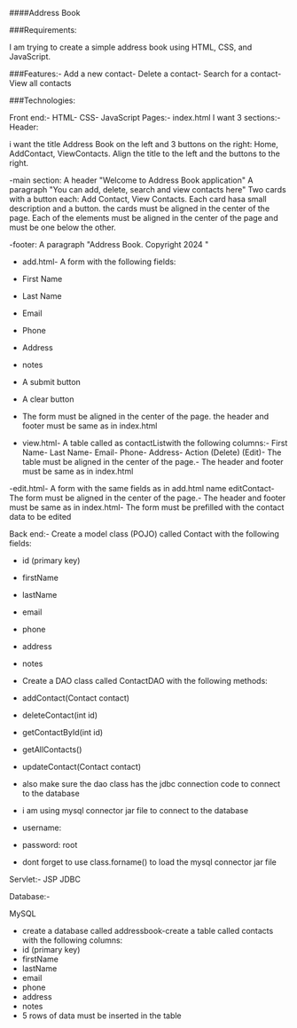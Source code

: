  ####Address Book

 ###Requirements:

 I am trying to create a simple address book using HTML, CSS, and
 JavaScript.

 ###Features:- Add a new contact- Delete a contact- Search for a contact- View all contacts

 ###Technologies:
 
 Front end:- HTML- CSS- JavaScript
 Pages:- index.html
 I want 3 sections:-Header:

 i want the title Address Book on the left and 3 buttons on the right:
 Home, AddContact, ViewContacts. Align the title to the left and the
 buttons to the right.
 
 -main section:
 A header "Welcome to Address Book application"
 A paragraph "You can add, delete, search and view contacts here"
 Two cards with a button each: Add Contact, View Contacts. Each
 card hasa small description and a button. the cards must be aligned in
 the center of the page.
 Each of the elements must be aligned in the center of the page and
 must be
one below the other.

-footer:
 A paragraph "Address Book. Copyright 2024 "
 - add.html- A form with the following fields:
 - First Name
 - Last Name
 - Email
 - Phone
 - Address
 - notes
 - A submit button
 - A clear button
 - The form must be aligned in the center of the page.
 the header and footer must be same as in index.html

 - view.html- A table called as contactListwith the following columns:- First Name- Last Name- Email- Phone- Address- Action (Delete) (Edit)- The table must be aligned in the center of the page.- The header and footer must be same as in index.html
 
 -edit.html- A form with the same fields as in add.html name editContact- The form must be aligned in the center of the page.- The header and footer must be same as in index.html- The form must be prefilled with the contact data to be edited


Back end:- 
Create a model class (POJO) called Contact with the following fields: 
- id (primary key)
- firstName
- lastName
- email
- phone
- address
- notes

- Create a DAO class called ContactDAO with the following methods:
- addContact(Contact contact)
- deleteContact(int id)
- getContactById(int id)
- getAllContacts()
- updateContact(Contact contact)
- also make sure the dao class has the jdbc connection code to connect to the database
- i am using mysql connector jar file to connect to the database
- username: 
- password: root
- dont forget to use class.forname() to load the mysql connector jar file


 Servlet:-
   JSP
   JDBC

 Database:- 

 MySQL
 - create a database called addressbook-create a table called contacts with the following columns:
 - id (primary key)
 - firstName
 - lastName
 - email
 - phone
 - address
 - notes
 - 5 rows of data must be inserted in the table 
